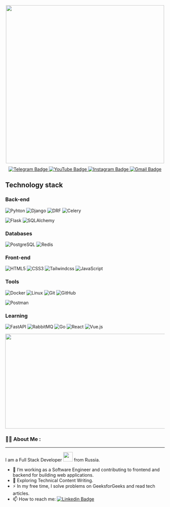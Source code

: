 <div id="header" align="center">
  <img src="https://media0.giphy.com/media/v1.Y2lkPTc5MGI3NjExbnVjYWdlMDdzdjZxamNscXcwa3g5czNoYzVxazV5OWwyd296a2w4MyZlcD12MV9pbnRlcm5hbF9naWZfYnlfaWQmY3Q9Zw/qgQUggAC3Pfv687qPC/giphy.gif" width="500"/>
</div>

<div align="center">
  <img src="https://komarev.com/ghpvc/?username=has2065&style=flat-square&color=blue" alt=""/>
</div>

<div id="badges" align="center" style="margin-top: 10px;">
  <a href="https://t.me/has2065">
    <img src="https://img.shields.io/badge/Telegram-blue?style=for-the-badge&logo=telegram&logoColor=white" alt="Telegram Badge"/>
  </a>
  <a href="https://www.youtube.com/@napominania0684">
    <img src="https://img.shields.io/badge/YouTube-red?style=for-the-badge&logo=youtube&logoColor=white" alt="YouTube Badge"/>
  </a>
  <a href="https://www.instagram.com/archakov.01">
    <img src="https://img.shields.io/badge/Instagram-purple?style=for-the-badge&logo=instagram&logoColor=white" alt="Instagram Badge"/>
  </a>
  <a href="mailto:cr7635072@gmail.ru">
      <img src="https://img.shields.io/badge/gmail.com-red?style=for-the-badge&logo=gmail&logoColor=white" alt="Gmail Badge"/>
  </a>
</div>


## Technology stack


### Back-end

![Pyhton](https://img.shields.io/badge/-Python-000000?style=flat-square&logo=Python)
![Django](https://img.shields.io/badge/-Django-0A4C2B?style=flat-square&logo=Django)
![DRF](https://img.shields.io/badge/-DRF-E05D44?style=flat-square&logo=Django)
![Celery](https://img.shields.io/badge/-Celery-00B000?style=flat-square&logo=Celery)

![Flask](https://img.shields.io/badge/-Flask-2c3e50?style=flat-square&logo=Flask&logoColor=ffffff)
![SQLAlchemy](https://img.shields.io/badge/-SQLAlchemy-f6a617?style=flat-square&logo=SQLAlchemy&logoColor=2e4d29)


### Databases

![PostgreSQL](https://img.shields.io/badge/-PostgreSQL-2C3E50?style=flat-square&logo=PostgreSQL)
![Redis](https://img.shields.io/badge/-Redis-d12b1f?style=flat-square&logo=Redis&logoColor=f7f7f7)


### Front-end

![HTML5](https://img.shields.io/badge/-HTML5-DD4B25?style=flat-square&logo=HTML5&logoColor=F7F7F7)
![CSS3](https://img.shields.io/badge/-CSS3-2862E9?style=flat-square&logo=CSS3&logoColor=F7F7F7)
![Tailwindcss](https://img.shields.io/badge/-Tailwindcss-160a7d?style=flat-square&logo=Tailwindcss&logoColor=0098FF)
![JavaScript](https://img.shields.io/badge/-JavaScript-000000?style=flat-square&logo=JavaScript&logoColor=efd81d)


### Tools


![Docker](https://img.shields.io/badge/-Docker-0098FF?style=flat-square&logo=Docker&logoColor=white)
![Linux](https://img.shields.io/badge/-Linux-000000?style=flat-square&logo=Linux&logoColor=46A2F1)
![Git](https://img.shields.io/badge/-Git-323232?style=flat-square&logo=Git&logoColor=e84e31)
![GitHub](https://img.shields.io/badge/-GitHub-000000?style=flat-square&logo=GitHub&logoColor=F7F7F7)

![Postman](https://img.shields.io/badge/-Postman-f56933?style=flat-square&logo=Postman&logoColor=F7F7F7)


### Learning

![FastAPI](https://img.shields.io/badge/-FastAPI-059386?style=flat-square&logo=FastAPI&logoColor=ffffff)
![RabbitMQ](https://img.shields.io/badge/-RabbitMQ-ffffff?style=flat-square&logo=RabbitMQ&logoColor=f76300)
![Go](https://img.shields.io/badge/-Go-000000?style=flat-square&logo=Go&logoColor=00a7d0)
![React](https://img.shields.io/badge/-React-000000?style=flat-square&logo=React&logoColor=5ed3f3)
![Vue.js](https://img.shields.io/badge/-Vue.js-11003b?style=flat-square&logo=Vue.js&logoColor=3fb27f)

<div align="center">
  <img src="https://media.giphy.com/media/dWesBcTLavkZuG35MI/giphy.gif" width="600" height="300"/>
</div>

### :woman_technologist: About Me :

---

I am a Full Stack Developer <img src="https://media.giphy.com/media/WUlplcMpOCEmTGBtBW/giphy.gif" width="30"> from Russia.

- :telescope: I’m working as a Software Engineer and contributing to frontend and backend for building web applications.
- :seedling: Exploring Technical Content Writing.
- :zap: In my free time, I solve problems on GeeksforGeeks and read tech articles.
- :mailbox: How to reach me: [![Linkedin Badge](https://img.shields.io/badge/-has2065-blue?style=flat&logo=Linkedin&logoColor=white)](https://www.linkedin.com/in/has2065)


